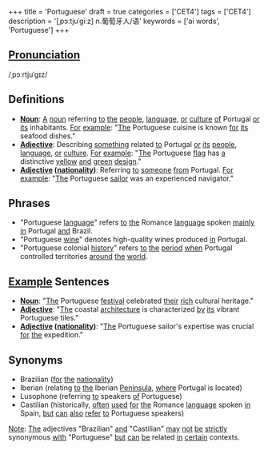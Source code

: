 +++
title = 'Portuguese'
draft = true
categories = ['CET4']
tags = ['CET4']
description = '[ˌpɔːtjuˈgiːz] n.葡萄牙人/语'
keywords = ['ai words', 'Portuguese']
+++

## [Pronunciation](/en/post/pronunciation/)
/ˌpɔːrtjuˈɡɪz/

## Definitions
- **[Noun](/en/post/noun/)**: [A](/en/post/a/) [noun](/en/post/noun/) referring [to](/en/post/to/) [the](/en/post/the/) [people](/en/post/people/), [language](/en/post/language/), [or](/en/post/or/) [culture](/en/post/culture/) [of](/en/post/of/) Portugal [or](/en/post/or/) [its](/en/post/its/) inhabitants. [For](/en/post/for/) [example](/en/post/example/): "[The](/en/post/the/) Portuguese cuisine is known [for](/en/post/for/) [its](/en/post/its/) seafood dishes."
- **[Adjective](/en/post/adjective/)**: Describing [something](/en/post/something/) related [to](/en/post/to/) Portugal [or](/en/post/or/) [its](/en/post/its/) [people](/en/post/people/), [language](/en/post/language/), [or](/en/post/or/) [culture](/en/post/culture/). [For](/en/post/for/) [example](/en/post/example/): "[The](/en/post/the/) Portuguese [flag](/en/post/flag/) has [a](/en/post/a/) distinctive [yellow](/en/post/yellow/) [and](/en/post/and/) [green](/en/post/green/) [design](/en/post/design/)."
- **[Adjective](/en/post/adjective/) ([nationality](/en/post/nationality/))**: Referring [to](/en/post/to/) [someone](/en/post/someone/) [from](/en/post/from/) Portugal. [For](/en/post/for/) [example](/en/post/example/): "[The](/en/post/the/) Portuguese [sailor](/en/post/sailor/) was an experienced navigator."

## Phrases
- "Portuguese [language](/en/post/language/)" refers [to](/en/post/to/) [the](/en/post/the/) Romance [language](/en/post/language/) spoken [mainly](/en/post/mainly/) [in](/en/post/in/) Portugal [and](/en/post/and/) Brazil.
- "Portuguese [wine](/en/post/wine/)" denotes high-quality wines produced [in](/en/post/in/) Portugal.
- "Portuguese colonial [history](/en/post/history/)" refers [to](/en/post/to/) [the](/en/post/the/) [period](/en/post/period/) [when](/en/post/when/) Portugal controlled territories [around](/en/post/around/) [the](/en/post/the/) [world](/en/post/world/).

## [Example](/en/post/example/) Sentences
- **[Noun](/en/post/noun/)**: "[The](/en/post/the/) Portuguese [festival](/en/post/festival/) celebrated [their](/en/post/their/) [rich](/en/post/rich/) cultural heritage."
- **[Adjective](/en/post/adjective/)**: "[The](/en/post/the/) coastal [architecture](/en/post/architecture/) is characterized [by](/en/post/by/) [its](/en/post/its/) vibrant Portuguese tiles."
- **[Adjective](/en/post/adjective/) ([nationality](/en/post/nationality/))**: "[The](/en/post/the/) Portuguese sailor's expertise was crucial [for](/en/post/for/) [the](/en/post/the/) expedition."

## Synonyms
- Brazilian ([for](/en/post/for/) [the](/en/post/the/) [nationality](/en/post/nationality/))
- Iberian (relating [to](/en/post/to/) [the](/en/post/the/) Iberian [Peninsula](/en/post/peninsula/), [where](/en/post/where/) Portugal is located)
- Lusophone (referring [to](/en/post/to/) speakers [of](/en/post/of/) Portuguese)
- Castilian (historically, [often](/en/post/often/) [used](/en/post/used/) [for](/en/post/for/) [the](/en/post/the/) Romance [language](/en/post/language/) spoken [in](/en/post/in/) Spain, [but](/en/post/but/) [can](/en/post/can/) [also](/en/post/also/) [refer](/en/post/refer/) [to](/en/post/to/) Portuguese speakers)

[Note](/en/post/note/): [The](/en/post/the/) adjectives "Brazilian" [and](/en/post/and/) "Castilian" [may](/en/post/may/) [not](/en/post/not/) [be](/en/post/be/) [strictly](/en/post/strictly/) synonymous [with](/en/post/with/) "Portuguese" [but](/en/post/but/) [can](/en/post/can/) [be](/en/post/be/) related [in](/en/post/in/) [certain](/en/post/certain/) contexts.
